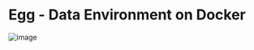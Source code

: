 <h1>Egg - Data Environment on Docker</h1>

![image](https://github.com/seongcheollee/spark-yarn-docker/assets/59824783/6006a75a-8386-4ce1-9692-e7bd675d491d)
